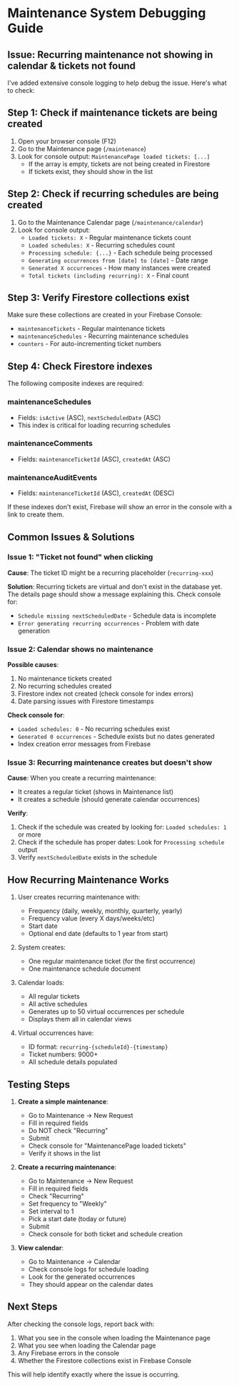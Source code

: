 # Maintenance System Debugging Guide

## Issue: Recurring maintenance not showing in calendar & tickets not found

I've added extensive console logging to help debug the issue. Here's what to check:

## Step 1: Check if maintenance tickets are being created

1. Open your browser console (F12)
2. Go to the Maintenance page (`/maintenance`)
3. Look for console output: `MaintenancePage loaded tickets: [...]`
   - If the array is empty, tickets are not being created in Firestore
   - If tickets exist, they should show in the list

## Step 2: Check if recurring schedules are being created

1. Go to the Maintenance Calendar page (`/maintenance/calendar`)
2. Look for console output:
   - `Loaded tickets: X` - Regular maintenance tickets count
   - `Loaded schedules: X` - Recurring schedules count
   - `Processing schedule: {...}` - Each schedule being processed
   - `Generating occurrences from [date] to [date]` - Date range
   - `Generated X occurrences` - How many instances were created
   - `Total tickets (including recurring): X` - Final count

## Step 3: Verify Firestore collections exist

Make sure these collections are created in your Firebase Console:
- `maintenanceTickets` - Regular maintenance tickets
- `maintenanceSchedules` - Recurring maintenance schedules
- `counters` - For auto-incrementing ticket numbers

## Step 4: Check Firestore indexes

The following composite indexes are required:

### maintenanceSchedules
- Fields: `isActive` (ASC), `nextScheduledDate` (ASC)
- This index is critical for loading recurring schedules

### maintenanceComments
- Fields: `maintenanceTicketId` (ASC), `createdAt` (ASC)

### maintenanceAuditEvents
- Fields: `maintenanceTicketId` (ASC), `createdAt` (DESC)

If these indexes don't exist, Firebase will show an error in the console with a link to create them.

## Common Issues & Solutions

### Issue 1: "Ticket not found" when clicking

**Cause**: The ticket ID might be a recurring placeholder (`recurring-xxx`)

**Solution**: Recurring tickets are virtual and don't exist in the database yet. The details page should show a message explaining this. Check console for:
- `Schedule missing nextScheduledDate` - Schedule data is incomplete
- `Error generating recurring occurrences` - Problem with date generation

### Issue 2: Calendar shows no maintenance

**Possible causes**:
1. No maintenance tickets created
2. No recurring schedules created
3. Firestore index not created (check console for index errors)
4. Date parsing issues with Firestore timestamps

**Check console for**:
- `Loaded schedules: 0` - No recurring schedules exist
- `Generated 0 occurrences` - Schedule exists but no dates generated
- Index creation error messages from Firebase

### Issue 3: Recurring maintenance creates but doesn't show

**Cause**: When you create a recurring maintenance:
- It creates a regular ticket (shows in Maintenance list)
- It creates a schedule (should generate calendar occurrences)

**Verify**:
1. Check if the schedule was created by looking for: `Loaded schedules: 1` or more
2. Check if the schedule has proper dates: Look for `Processing schedule` output
3. Verify `nextScheduledDate` exists in the schedule

## How Recurring Maintenance Works

1. User creates recurring maintenance with:
   - Frequency (daily, weekly, monthly, quarterly, yearly)
   - Frequency value (every X days/weeks/etc)
   - Start date
   - Optional end date (defaults to 1 year from start)

2. System creates:
   - One regular maintenance ticket (for the first occurrence)
   - One maintenance schedule document

3. Calendar loads:
   - All regular tickets
   - All active schedules
   - Generates up to 50 virtual occurrences per schedule
   - Displays them all in calendar views

4. Virtual occurrences have:
   - ID format: `recurring-{scheduleId}-{timestamp}`
   - Ticket numbers: 9000+
   - All schedule details populated

## Testing Steps

1. **Create a simple maintenance**:
   - Go to Maintenance → New Request
   - Fill in required fields
   - Do NOT check "Recurring"
   - Submit
   - Check console for "MaintenancePage loaded tickets"
   - Verify it shows in the list

2. **Create a recurring maintenance**:
   - Go to Maintenance → New Request
   - Fill in required fields
   - Check "Recurring"
   - Set frequency to "Weekly"
   - Set interval to 1
   - Pick a start date (today or future)
   - Submit
   - Check console for both ticket and schedule creation

3. **View calendar**:
   - Go to Maintenance → Calendar
   - Check console logs for schedule loading
   - Look for the generated occurrences
   - They should appear on the calendar dates

## Next Steps

After checking the console logs, report back with:
1. What you see in the console when loading the Maintenance page
2. What you see when loading the Calendar page
3. Any Firebase errors in the console
4. Whether the Firestore collections exist in Firebase Console

This will help identify exactly where the issue is occurring.
